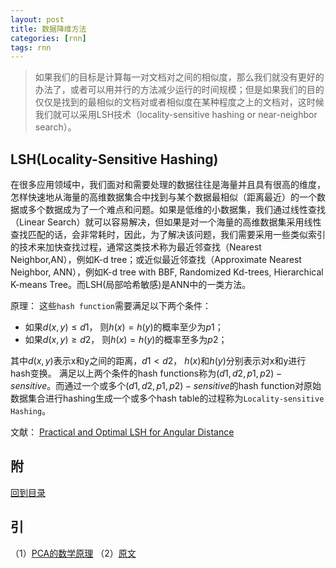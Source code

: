 ```yaml
---
layout: post
title: 数据降维方法
categories: [rnn]
tags: rnn
---
```


> 如果我们的目标是计算每一对文档对之间的相似度，那么我们就没有更好的办法了，或者可以用并行的方法减少运行的时间规模；但是如果我们的目的仅仅是找到的最相似的文档对或者相似度在某种程度之上的文档对，这时候我们就可以采用LSH技术（locality-sensitive hashing or near-neighbor search）。

<span id="top"></span>

## LSH(Locality-Sensitive Hashing)

在很多应用领域中，我们面对和需要处理的数据往往是海量并且具有很高的维度，怎样快速地从海量的高维数据集合中找到与某个数据最相似（距离最近）的一个数据或多个数据成为了一个难点和问题。如果是低维的小数据集，我们通过线性查找（Linear Search）就可以容易解决，但如果是对一个海量的高维数据集采用线性查找匹配的话，会非常耗时，因此，为了解决该问题，我们需要采用一些类似索引的技术来加快查找过程，通常这类技术称为最近邻查找（Nearest  Neighbor,AN），例如K-d tree；或近似最近邻查找（Approximate Nearest  Neighbor, ANN），例如K-d tree with BBF, Randomized Kd-trees, Hierarchical K-means Tree。而LSH(局部哈希敏感)是ANN中的一类方法。

原理：
这些`hash function`需要满足以下两个条件：

* 如果$d(x,y) ≤ d1$， 则$h(x) = h(y)$的概率至少为$p1$；
* 如果$d(x,y) ≥ d2$， 则$h(x) = h(y)$的概率至多为$p2$；

其中$d(x,y)$表示x和y之间的距离，$d1 < d2$， $h(x)$和$h(y)$分别表示对x和y进行hash变换。
满足以上两个条件的hash functions称为$(d1,d2,p1,p2)-sensitive$。而通过一个或多个$(d1,d2,p1,p2)-sensitive$的hash function对原始数据集合进行hashing生成一个或多个hash table的过程称为`Locality-sensitive Hashing`。

文献：
[Practical and Optimal LSH for Angular Distance](../documents/5893-practical-and-optimal-lsh-for-angular-distance.pdf)

## 附

[回到目录](#top)

## 引

（1）[PCA的数学原理](http://blog.csdn.net/xiaojidan2011/article/details/11595869)
（2）[原文](http://blog.codinglabs.org/articles/pca-tutorial.html)